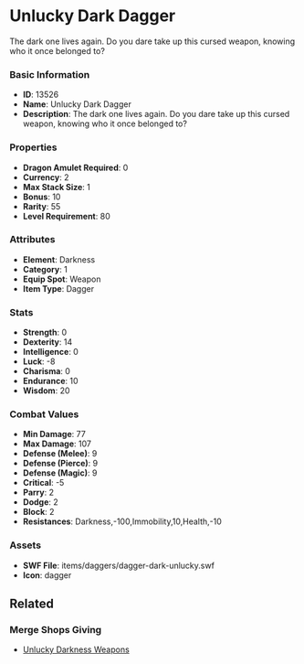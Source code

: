 # Unlucky Dark Dagger

The dark one lives again. Do you dare take up this cursed weapon, knowing who it once belonged to?

### Basic Information

- **ID**: 13526
- **Name**: Unlucky Dark Dagger
- **Description**: The dark one lives again. Do you dare take up this cursed weapon, knowing who it once belonged to?

### Properties

- **Dragon Amulet Required**: 0
- **Currency**: 2
- **Max Stack Size**: 1
- **Bonus**: 10
- **Rarity**: 55
- **Level Requirement**: 80

### Attributes

- **Element**: Darkness
- **Category**: 1
- **Equip Spot**: Weapon
- **Item Type**: Dagger

### Stats

- **Strength**: 0
- **Dexterity**: 14
- **Intelligence**: 0
- **Luck**: -8
- **Charisma**: 0
- **Endurance**: 10
- **Wisdom**: 20

### Combat Values

- **Min Damage**: 77
- **Max Damage**: 107
- **Defense (Melee)**: 9
- **Defense (Pierce)**: 9
- **Defense (Magic)**: 9
- **Critical**: -5
- **Parry**: 2
- **Dodge**: 2
- **Block**: 2
- **Resistances**: Darkness,-100,Immobility,10,Health,-10

### Assets

- **SWF File**: items/daggers/dagger-dark-unlucky.swf
- **Icon**: dagger

## Related

### Merge Shops Giving

- [Unlucky Darkness Weapons](../merge-shops/234-unlucky-darkness-weapons.md)

